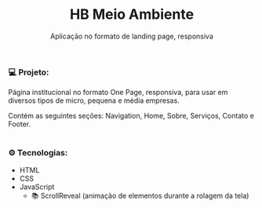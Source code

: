 <h1 align="center">HB Meio Ambiente</h1>
<p align="center">Aplicação no formato de landing page, responsiva</p> <br />

### 💻 Projeto:
Página institucional no formato One Page, responsiva, para usar em diversos tipos de micro, pequena e média empresas.

Contém as seguintes seções: Navigation, Home, Sobre, Serviços, Contato e Footer.
<br /> <br />

### ⚙️ Tecnologias:
- HTML
- CSS
- JavaScript
    - 📚 ScrollReveal (animação de elementos durante a rolagem da tela)
<br /> <br />

